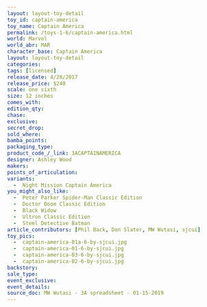 ```yaml
---
layout: layout-toy-detail 
toy_id: captain-america
toy_name: Captain America
permalink: /toys-1-6/captain-america.html
world: Marvel
world_abr: MAR
character_base: Captain America
layout: layout-toy-detail
categories: 
tags: [licensed]
release_date: 4/28/2017
release_price: $240 
scale: one sixth
size: 12 inches
comes_with: 
edition_qty: 
chase: 
exclusive: 
secret_drop: 
sold_where: 
bamba_points: 
packaging_type: 
product_code_/_link: 3ACAPTAINAMERICA
designer: Ashley Wood
makers: 
points_of_articulation: 
variants: 
  -  Night Mission Captain America
you_might_also_like: 
  -  Peter Parker Spider-Man Classic Edition
  -  Doctor Doom Classic Edition
  -  Black Widow
  -  Ultron Classic Edition
  -  Steel Detective Batman
article_contributors: [Phil Back, Don Slater, MW Wutasi, sjcui]
toy_pics: 
  -  captain-america-01a-6-by-sjcui.jpg
  -  captain-america-01-6-by-sjcui.jpg
  -  captain-america-03-6-by-sjcui.jpg
  -  captain-america-02-6-by-sjcui.jpg
backstory: 
sale_type: 
event_exclusive: 
event_details: 
source_doc: MW Wutasi - 3A spreadsheet - 01-15-2019
---
```

